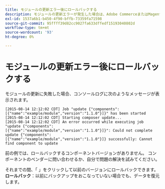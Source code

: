 ```yaml
---
title: モジュールの更新エラー後にロールバックする
description: モジュールの更新エラーが発生した場合は、Adobe CommerceまたはMagento Open Sourceのアップグレードをトラブルシューティングします。
exl-id: 1537a6b1-b450-4f90-bffb-73359fa71598
source-git-commit: 95ffff39d82cc9027fa633dffedf15193040802d
workflow-type: tm+mt
source-wordcount: '93'
ht-degree: 0%

---
```


# モジュールの更新エラー後にロールバックする

モジュールの更新に失敗した場合、コンソールログに次のようなメッセージが表示されます。

```terminal
[2015-08-14 12:12:02 CDT] Job "update {"components":[{"name":"example/module","version":"1.1.0"}]}" has been started
[2015-08-14 12:12:02 CDT] Starting composer update...
[2015-08-14 12:12:02 CDT] An error occurred while executing job "update {"components":
[{"name":"example/module","version":"1.1.0"}]}": Could not complete update {"components":
[{"name":"example/module","version":"1.1.0"}]} successfully: Cannot find component to update
```

前の例では、ロールバックするコンポーネントバージョンがありません。 コンポーネントのベンダーに問い合わせるか、自分で問題の解決を試みてください。

それまでの間、「 」をクリックして以前のバージョンにロールバックできます。 **ロールバック**：以前にバックアップをおこなっていない場合でも、データを復元します。
